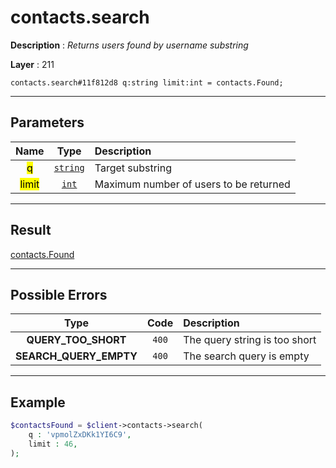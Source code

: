 # contacts.search

**Description** : *Returns users found by username substring*

**Layer** : 211

```tl
contacts.search#11f812d8 q:string limit:int = contacts.Found;
```

---

## Parameters

| Name | Type | Description |
| :---: | :---: | :--- |
| <mark>q</mark> | [`string`](type/string) | Target substring |
| <mark>limit</mark> | [`int`](type/int) | Maximum number of users to be returned |

---

## Result

[contacts.Found](type/contacts.Found)

---

## Possible Errors

| Type | Code | Description |
| :---: | :---: | :--- |
| **QUERY_TOO_SHORT** | `400` | The query string is too short |
| **SEARCH_QUERY_EMPTY** | `400` | The search query is empty |

---

## Example

```php
$contactsFound = $client->contacts->search(
	q : 'vpmolZxDKk1YI6C9',
	limit : 46,
);
```